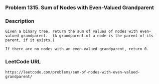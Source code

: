 ### Problem 1315. Sum of Nodes with Even-Valued Grandparent

### Description
    Given a binary tree, return the sum of values of nodes with even-valued grandparent.  (A grandparent of a node is the parent of its parent, if it exists.)
    
    If there are no nodes with an even-valued grandparent, return 0.
    
### LeetCode URL
    https://leetcode.com/problems/sum-of-nodes-with-even-valued-grandparent/
